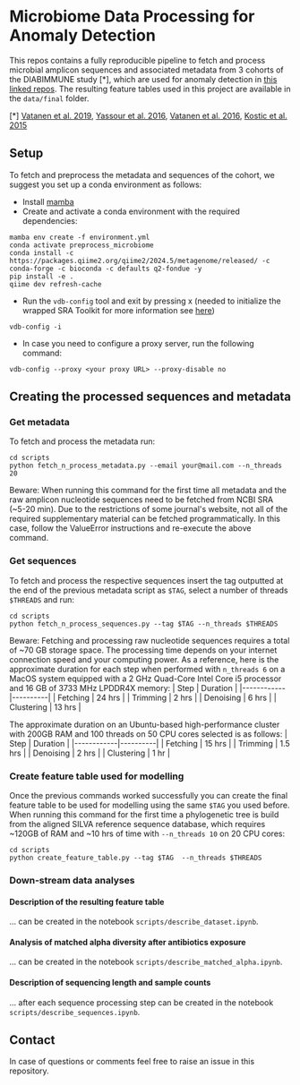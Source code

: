 # Microbiome Data Processing for Anomaly Detection
This repos contains a fully reproducible pipeline to fetch and process microbial amplicon sequences and associated metadata from 3 cohorts of the DIABIMMUNE study [*], which are used for anomaly detection in [this linked repos](https://github.com/MarkusChardonnet/Probabilistic_forecasting_for_Anomaly_Detection). The resulting feature tables used in this project are available in the `data/final` folder.

[*] [Vatanen et al. 2019](https://doi.org/10.1038/s41564-018-0321-5), [Yassour et al. 2016](https://doi.org/10.1126/scitranslmed.aad0917), [Vatanen et al. 2016](https://doi.org/10.1016/j.cell.2016.04.007), [Kostic et al. 2015](https://doi.org/10.1016/j.chom.2015.01.001)


## Setup
To fetch and preprocess the metadata and sequences of the cohort, we suggest you set up a conda environment as follows:
* Install [mamba](https://github.com/mamba-org/mamba)
* Create and activate a conda environment with the required dependencies:
```shell
mamba env create -f environment.yml
conda activate preprocess_microbiome
conda install -c https://packages.qiime2.org/qiime2/2024.5/metagenome/released/ -c conda-forge -c bioconda -c defaults q2-fondue -y
pip install -e .
qiime dev refresh-cache
```
* Run the `vdb-config` tool and exit by pressing x (needed to initialize the wrapped SRA Toolkit for more information see [here](https://github.com/ncbi/sra-tools/wiki/05.-Toolkit-Configuration))
```shell
vdb-config -i
```

* In case you need to configure a proxy server, run the following command:
```shell
vdb-config --proxy <your proxy URL> --proxy-disable no
```
## Creating the processed sequences and metadata

### Get metadata
To fetch and process the metadata run:
````
cd scripts
python fetch_n_process_metadata.py --email your@mail.com --n_threads 20
````
Beware: When running this command for the first time all metadata and the raw amplicon nucleotide sequences need to be fetched from NCBI SRA (~5-20 min). Due to the restrictions of some journal's website, not all of the required supplementary material can be fetched programmatically. In this case, follow the ValueError instructions and re-execute the above command.

### Get sequences
To fetch and process the respective sequences insert the tag outputted at the end of the previous metadata script as `$TAG`, select a number of threads `$THREADS` and run:

````
cd scripts
python fetch_n_process_sequences.py --tag $TAG --n_threads $THREADS
````
Beware: Fetching and processing raw nucleotide sequences requires a total of ~70 GB storage space. The processing time depends on your internet connection speed and your computing power. As a reference, here is the approximate duration for each step when performed with `n_threads 6` on a MacOS system equipped with a 2 GHz Quad-Core Intel Core i5 processor and 16 GB of 3733 MHz LPDDR4X memory:
| Step       | Duration |
|------------|----------|
| Fetching   | 24 hrs   |
| Trimming   | 2 hrs    |
| Denoising  | 6 hrs    |
| Clustering | 13 hrs   |

The approximate duration on an Ubuntu-based high-performance cluster with 200GB RAM and 100 threads on 50 CPU cores selected is as follows:
| Step       | Duration |
|------------|----------|
| Fetching   | 15 hrs   |
| Trimming   | 1.5 hrs  |
| Denoising  | 2 hrs    |
| Clustering | 1 hr     |

### Create feature table used for modelling
Once the previous commands worked successfully you can create the final feature table to be used for modelling using the same `$TAG` you used before. When running this command for the first time a phylogenetic tree is build from the aligned SILVA reference sequence database, which requires ~120GB of RAM and ~10 hrs of time with `--n_threads 10` on 20 CPU cores:
````
cd scripts
python create_feature_table.py --tag $TAG  --n_threads $THREADS
````

### Down-stream data analyses

#### Description of the resulting feature table
... can be created in the notebook `scripts/describe_dataset.ipynb`.

#### Analysis of matched alpha diversity after antibiotics exposure
... can be created in the notebook `scripts/describe_matched_alpha.ipynb`.

#### Description of sequencing length and sample counts
... after each sequence processing step can be created in the notebook `scripts/describe_sequences.ipynb`.

## Contact
In case of questions or comments feel free to raise an issue in this repository.

